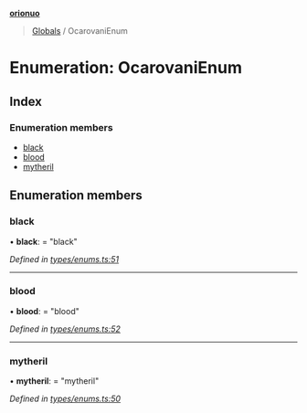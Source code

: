 **[orionuo](../README.md)**

> [Globals](../globals.md) / OcarovaniEnum

# Enumeration: OcarovaniEnum

## Index

### Enumeration members

* [black](ocarovanienum.md#black)
* [blood](ocarovanienum.md#blood)
* [mytheril](ocarovanienum.md#mytheril)

## Enumeration members

### black

•  **black**:  = "black"

*Defined in [types/enums.ts:51](https://github.com/msviha/orionuo/blob/029a15d/src/types/enums.ts#L51)*

___

### blood

•  **blood**:  = "blood"

*Defined in [types/enums.ts:52](https://github.com/msviha/orionuo/blob/029a15d/src/types/enums.ts#L52)*

___

### mytheril

•  **mytheril**:  = "mytheril"

*Defined in [types/enums.ts:50](https://github.com/msviha/orionuo/blob/029a15d/src/types/enums.ts#L50)*
